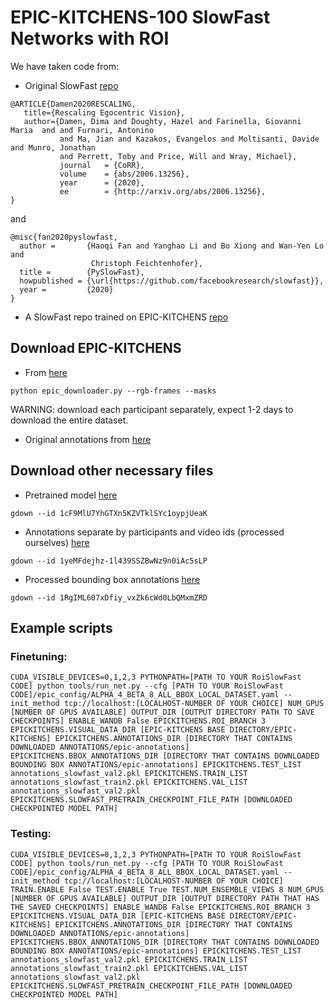 # EPIC-KITCHENS-100 SlowFast Networks with ROI

We have taken code from:
- Original SlowFast [repo](https://github.com/facebookresearch/SlowFast) 
```
@ARTICLE{Damen2020RESCALING,
   title={Rescaling Egocentric Vision},
   author={Damen, Dima and Doughty, Hazel and Farinella, Giovanni Maria  and and Furnari, Antonino 
           and Ma, Jian and Kazakos, Evangelos and Moltisanti, Davide and Munro, Jonathan 
           and Perrett, Toby and Price, Will and Wray, Michael},
           journal   = {CoRR},
           volume    = {abs/2006.13256},
           year      = {2020},
           ee        = {http://arxiv.org/abs/2006.13256},
} 
```
and
```
@misc{fan2020pyslowfast,
  author =       {Haoqi Fan and Yanghao Li and Bo Xiong and Wan-Yen Lo and
                  Christoph Feichtenhofer},
  title =        {PySlowFast},
  howpublished = {\url{https://github.com/facebookresearch/slowfast}},
  year =         {2020}
}
```
- A SlowFast repo trained on EPIC-KITCHENS [repo](https://github.com/epic-kitchens/epic-kitchens-slowfast/tree/master/slowfast/models)

## Download EPIC-KITCHENS
- From [here](https://github.com/epic-kitchens/epic-kitchens-download-scripts)

`python epic_downloader.py --rgb-frames --masks`

WARNING: download each participant separately, expect 1-2 days to download the entire dataset. 
- Original annotations from [here](https://github.com/epic-kitchens/epic-kitchens-100-annotations)

## Download other necessary files
- Pretrained model [here](https://drive.google.com/file/d/1cF9MlU7YhGTXn5KZVTklSYc1oypjUeaK/view?usp=sharing) 

`gdown --id 1cF9MlU7YhGTXn5KZVTklSYc1oypjUeaK`
- Annotations separate by participants and video ids (processed ourselves) [here](https://drive.google.com/file/d/1yeMFdejhz-1l439SSZBwNz9n0iAc5sLP/view?usp=sharing)

`gdown --id 1yeMFdejhz-1l439SSZBwNz9n0iAc5sLP`
- Processed bounding box annotations [here](https://drive.google.com/file/d/1RgIML607xDfiy_vxZk6cWd0LbQMxmZRD/view?usp=sharing)

`gdown --id 1RgIML607xDfiy_vxZk6cWd0LbQMxmZRD` 

## Example scripts

### Finetuning:
```
CUDA_VISIBLE_DEVICES=0,1,2,3 PYTHONPATH=[PATH TO YOUR RoiSlowFast CODE] python tools/run_net.py --cfg [PATH TO YOUR RoiSlowFast CODE]/epic_config/ALPHA_4_BETA_8_ALL_BBOX_LOCAL_DATASET.yaml --init_method tcp://localhost:[LOCALHOST-NUMBER OF YOUR CHOICE] NUM_GPUS [NUMBER OF GPUS AVAILABLE] OUTPUT_DIR [OUTPUT DIRECTORY PATH TO SAVE CHECKPOINTS] ENABLE_WANDB False EPICKITCHENS.ROI_BRANCH 3 EPICKITCHENS.VISUAL_DATA_DIR [EPIC-KITCHENS BASE DIRECTORY/EPIC-KITCHENS] EPICKITCHENS.ANNOTATIONS_DIR [DIRECTORY THAT CONTAINS DOWNLOADED ANNOTATIONS/epic-annotations] EPICKITCHENS.BBOX_ANNOTATIONS_DIR [DIRECTORY THAT CONTAINS DOWNLOADED BOUNDING BOX ANNOTATIONS/epic-annotations] EPICKITCHENS.TEST_LIST annotations_slowfast_val2.pkl EPICKITCHENS.TRAIN_LIST annotations_slowfast_train2.pkl EPICKITCHENS.VAL_LIST annotations_slowfast_val2.pkl EPICKITCHENS.SLOWFAST_PRETRAIN_CHECKPOINT_FILE_PATH [DOWNLOADED CHECKPOINTED MODEL PATH]

```

### Testing:
```
CUDA_VISIBLE_DEVICES=0,1,2,3 PYTHONPATH=[PATH TO YOUR RoiSlowFast CODE] python tools/run_net.py --cfg [PATH TO YOUR RoiSlowFast CODE]/epic_config/ALPHA_4_BETA_8_ALL_BBOX_LOCAL_DATASET.yaml --init_method tcp://localhost:[LOCALHOST-NUMBER OF YOUR CHOICE] TRAIN.ENABLE False TEST.ENABLE True TEST.NUM_ENSEMBLE_VIEWS 8 NUM_GPUS [NUMBER OF GPUS AVAILABLE] OUTPUT_DIR [OUTPUT DIRECTORY PATH THAT HAS THE SAVED CHECKPOINTS] ENABLE_WANDB False EPICKITCHENS.ROI_BRANCH 3 EPICKITCHENS.VISUAL_DATA_DIR [EPIC-KITCHENS BASE DIRECTORY/EPIC-KITCHENS] EPICKITCHENS.ANNOTATIONS_DIR [DIRECTORY THAT CONTAINS DOWNLOADED ANNOTATIONS/epic-annotations] EPICKITCHENS.BBOX_ANNOTATIONS_DIR [DIRECTORY THAT CONTAINS DOWNLOADED BOUNDING BOX ANNOTATIONS/epic-annotations] EPICKITCHENS.TEST_LIST annotations_slowfast_val2.pkl EPICKITCHENS.TRAIN_LIST annotations_slowfast_train2.pkl EPICKITCHENS.VAL_LIST annotations_slowfast_val2.pkl EPICKITCHENS.SLOWFAST_PRETRAIN_CHECKPOINT_FILE_PATH [DOWNLOADED CHECKPOINTED MODEL PATH]

```

